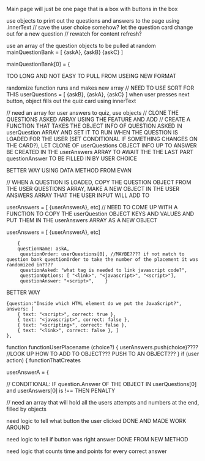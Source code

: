 Main page will just be one page that is a box with buttons in the box


use objects to print out the questions and answers to the page using .innerText
// save the user choice somehow?
let the question card change out for a new question
// rewatch for content refresh?


use an array of the question objects to be pulled at random
mainQuestionBank = [ {askA}, {askB} {askC} ]

mainQuestionBank[0] = { 
<!-- questionName: askA,
questionOrder: 1,
questionAsked: "what tag is needed to link javascripcode?",
questionOptions: [ "<link>", "<javascript>", "<script>", 
questionAnswer: "<script>",    } -->

TOO LONG AND NOT EASY TO PULL FROM
USEING NEW FORMAT

randomize function runs and makes new array
// NEED TO USE SORT FOR THIS
userQuestions = [ {askB}, {askA}, {askC} ]
when user presses next button, object fills out the quiz card using innerText

// need an array for user answers to quiz, use objects
// CLONE THE QUESTIONS ASKED ARRAY USING THE FEATURE AND ADD 
// CREATE A FUNCTION THAT TAKES THE OBJECT INFO OF QUESTION ASKED IN userQuestion ARRAY AND SET IT TO RUN WHEN THE QUESTION IS LOADED FOR THE USER (SET CONDITIONAL IF SOMETHING CHANGES ON THE CARD?), LET CLONE OF userQuestions OBJECT INFO UP TO ANSWER BE CREATED IN THE userAnswers ARRAY TO AWAIT THE THE LAST PART questionAnswer TO BE FILLED IN BY USER CHOICE

BETTER WAY USING DATA METHOD FROM EVAN


// WHEN A QUESTION IS LOADED, COPY THE QUESTION OBJECT FROM THE USER QUESTIONS ARRAY, MAKE A NEW OBJECT IN THE USER ANSWERS ARRAY THAT THE USER INPUT WILL ADD TO

userAnswers = [ {userAnswerA}, etc]
// NEED TO COME UP WITH A FUNCTION TO COPY THE userQuestion OBJECT KEYS AND VALUES AND PUT THEM IN THE userAnswers ARRAY AS A NEW OBJECT

userAnswers = [ {userAnswerA}, etc]
         
        {
        questionName: askA,
         questionOrder: userQuestions[0], //MAYBE???? if not match to question bank questionOrder to take the number of the placement it was randomized in????
         questionAsked: "what tag is needed to link javascript code?",
         questionOptions: [ "<link>", "<javascript>", "<script>"], 
         questionAnswer: "<script>",    }


BETTER WAY 

    {question:"Inside which HTML element do we put the JavaScript?",
    answers: [
        { text: "<script>", correct: true },
        { text: "<javascript>", correct: false },
        { text: "<scripting>", correct: false },
        { text: "<link>", correct: false }, ]
    },

function functionUserPlacename (choice?) {
            userAnswers.push(choice)???? //LOOK UP HOW TO ADD TO OBJECT??? PUSH TO AN OBJECT???
}
if (user action) {
functionThatCreates

userAnswerA = {

// CONDITIONAL: IF question.Answer OF THE OBJECT IN userQuestions[0] and userAnswers[0] is !== THEN PENALTY


// need an array that will hold all the users attempts and numbers at the end, filled by objects



need logic to tell what button the user clicked
DONE AND MADE WORK AROUND

need logic to tell if button was right answer
DONE FROM NEW METHOD

need logic that counts time and points for every correct answer